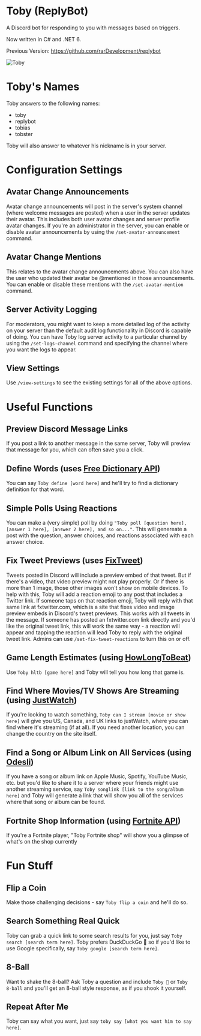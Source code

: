 # Toby (ReplyBot)

A Discord bot for responding to you with messages based on triggers.

Now written in C# and .NET 6.

Previous Version: https://github.com/rarDevelopment/replybot

![Toby](https://user-images.githubusercontent.com/4060573/222975221-94dff40a-207d-4c34-b633-7d74cffb8d19.png)

# Toby's Names

Toby answers to the following names:
- toby
- replybot
- tobias
- tobster

Toby will also answer to whatever his nickname is in your server.

# Configuration Settings

## Avatar Change Announcements

Avatar change announcements will post in the server's system channel (where welcome messages are posted) when a user in the server updates their avatar. This includes both user avatar changes and server profile avatar changes. If you're an administrator in the server, you can enable or disable avatar announcements by using the `/set-avatar-announcement` command.

## Avatar Change Mentions

This relates to the avatar change announcements above. You can also have the user who updated their avatar be @mentioned in those announcements. You can enable or disable these mentions with the `/set-avatar-mention` command.

## Server Activity Logging

For moderators, you might want to keep a more detailed log of the activity on your server than the default audit log functionality in Discord is capable of doing. You can have Toby log server activity to a particular channel by using the `/set-logs-channel` command and specifying the channel where you want the logs to appear.

## View Settings

Use `/view-settings` to see the existing settings for all of the above options.

# Useful Functions

## Preview Discord Message Links

If you post a link to another message in the same server, Toby will preview that message for you, which can often save you a click.

## Define Words (uses [Free Dictionary API](https://github.com/meetDeveloper/freeDictionaryAPI))

You can say `Toby define [word here]` and he'll try to find a dictionary definition for that word.

## Simple Polls Using Reactions

You can make a (very simple) poll by doing `"Toby poll [question here], [answer 1 here], [answer 2 here], and so on..."`. This will genereate a post with the question, answer choices, and reactions associated with each answer choice.

## Fix Tweet Previews (uses [FixTweet](https://github.com/FixTweet/FixTweet))
Tweets posted in Discord will include a preview embed of that tweet. But if there's a video, that video preview might not play properly. Or if there is more than 1 image, those other images won't show on mobile devices. To help with this, Toby will add a reaction emoji to any post that includes a Twitter link. If someone taps on that reaction emoji, Toby will reply with that same link at fxtwitter.com, which is a site that fixes video and image preview embeds in Discord's tweet previews. This works with all tweets in the message. If someone has posted an fxtwitter.com link directly and you'd like the original tweet link, this will work the same way - a reaction will appear and tapping the reaction will lead Toby to reply with the original tweet link. Admins can use `/set-fix-tweet-reactions` to turn this on or off.

## Game Length Estimates (using [HowLongToBeat](https://howlongtobeat.com/))

Use `Toby hltb [game here]` and Toby will tell you how long that game is.

## Find Where Movies/TV Shows Are Streaming (using [JustWatch](https://justwatch.com))

If you're looking to watch something, `Toby can I stream [movie or show here]` will give you US, Canada, and UK links to justWatch, where you can find where it's streaming (if at all). If you need another location, you can change the country on the site itself.

## Find a Song or Album Link on All Services (using [Odesli](https://odesli.co/))

If you have a song or album link on Apple Music, Spotify, YouTube Music, etc. but you'd like to share it to a server where your friends might use another streaming service, say `Toby songlink [link to the song/album here]` and Toby will generate a link that will show you all of the services where that song or album can be found.

## Fortnite Shop Information (using [Fortnite API](https://fortnite-api.com/))
If you're a Fortnite player, "Toby Fortnite shop" will show you a glimpse of what's on the shop currently

# Fun Stuff

## Flip a Coin

Make those challenging decisions - say `Toby flip a coin` and he'll do so.

## Search Something Real Quick

Toby can grab a quick link to some search results for you, just say `Toby search [search term here]`. Toby prefers DuckDuckGo 🦆 so if you'd like to use Google specifically, say `Toby google [search term here]`.

## 8-Ball

Want to shake the 8-ball? Ask Toby a question and include `Toby 🎱` or `Toby 8-ball` and you'll get an 8-ball style response, as if you shook it yourself.

## Repeat After Me

Toby can say what you want, just say `toby say [what you want him to say here]`.
